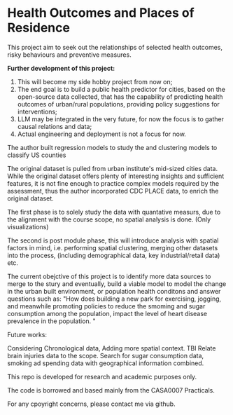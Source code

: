# Health Outcomes and Places of Residence

This project aim to seek out the relationships of selected health outcomes, risky behaviours and preventive measures. 

__Further development of this project:__
1. This will become my side hobby project from now on;
2. The end goal is to build a public health predictor for cities, based on the open-source data collected, that has the capability of predicting health outcomes of urban/rural populations, providing policy suggestions for interventions;
3. LLM may be integrated in the very future, for now the focus is to gather causal relations and data;
4. Actual engineering and deployment is not a focus for now.

The author built regression models to study the and clustering models to classify US counties

The original dataset is pulled from urban institute's mid-sized cities data. While the original dataset offers plenty of interesting insights and sufficient features, it is not fine enough to practice complex models required by the assessment, thus the author incorporated CDC PLACE data, to enrich the original dataset.

The first phase is to solely study the data with quantative measurs, due to the alignment with the course scope, no spatial analysis is done. (Only visualizations)

The second is post module phase, this will introduce analysis with spatial factors in mind, i.e. performing spatial clustering, merging other datasets into the process, (including demographical data, key industrial/retail data) etc.

The current obejctive of this project is to identify more data sources to merge to the stury and eventually, build a viable model to model the change in the urban built environment, or population health conditons and answer questions such as: "How does building a new park for exercising, jogging, and meanwhile promoting policies to reduce the smoming and sugar consumption among the population, impact the level of heart disease prevalence in the population. "

Future works:

Considering Chronological data,
Adding more spatial context.
TBI Relate brain injuries data to the scope.
Search for sugar consumption data, smoking ad spending data with geographical information combined.

This repo is developed for research and academic purposes only.

The code is borrowed and based mainly from the CASA0007 Practicals.

For any cpoyright concerns, please contact me via github.

